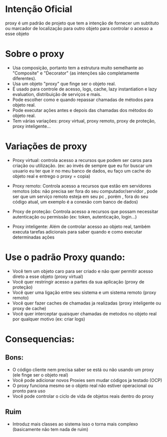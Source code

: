 # Intenção Oficial

proxy é um padrão de projeto que tem a intenção de fornecer um subtituto ou marcador de localização para outro objeto para controlar o acesso a esse objeto

# Sobre o proxy 

* Usa composição, portanto tem a estrutura muito semelhante ao "Composite" e "Decorator" (as intenções são completamente diferentes).
* Usa um objeto "proxy" que finge ser o objeto real.
* É usado para controle de acesso, logs, cache, lazy instantiation e lazy evaluation, distribuição de serviços e mais.
* Pode escolher como e quando repassar chamadas de métodos para objeto real. 
* Pode executar ações antes e depois das chamadas dos métodos do objeto real.
* Tem várias variações: proxy virtual, proxy remoto, proxy de proteção, proxy inteligente...

# Variações de proxy

* Proxy virtual: controla acesso a recursos que podem ser caros para criação ou utilização.
(ex: ao invés de sempre que eu for buscar um usuario eu ter que ir no meu banco de dados, eu faço um cache do objeto real e entrego o proxy = copia)

* Proxy remoto: Controla acesso a recursos que estão em servidores remotos
(obs: não precisa ser fora do seu computador/servidor , pode ser que um serviço remoto esteja em seu pc , porém , fora do seu código atual, um exemplo é a conexão com banco de dados)

* Proxy de proteção: Controla acesso a recursos que possam necessitar autenticação ou permissão
(ex: token, autenticação, login...)

* Proxy inteligente: Além de controlar acesso ao objeto real, também executa tarefas adicionais para saber quando e como executar determinadas ações 

# Use o padrão Proxy quando:

* Você tem um objeto caro para ser criado e não quer permitir acesso direto a esse objeto (proxy virtual)
* Você quer restringir acesso a partes da sua aplicação (proxy de proteção)
* Você quer uma ligação entre seu sistema e um sistema remoto (proxy remoto)
* Você quer fazer caches de chamadas ja realizadas (proxy inteligente ou proxy de cache)
* Você quer interceptar quaisquer chamadas de metodos no objeto real por qualquer motivo (ex: criar logs)

# Consequencias:

## Bons:

- O código cliente nem precisa saber se está ou não usando um proxy (ele finge ser o objeto real)
- Você pode adicionar novos Proxies sem mudar códigos ja testado (OCP)
- O proxy funciona mesmo se o objeto real não estiver operacional ou pronto para uso
- Você pode controlar o ciclo de vida de objetos reais dentro do proxy

## Ruim

- Introduz mais classes ao sistema isso o torna mais complexo (basicamente não tem nada de ruim)